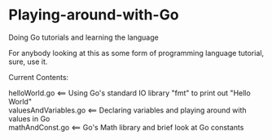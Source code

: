 # Playing-around-with-Go
Doing Go tutorials and learning the language

For anybody looking at this as some form of programming language tutorial, sure, use it.

Current Contents:

helloWorld.go <== Using Go's standard IO library "fmt" to print out "Hello World" <br>
valuesAndVariables.go <== Declaring variables and playing around with values in Go <br>
mathAndConst.go <== Go's Math library and brief look at Go constants <br>

